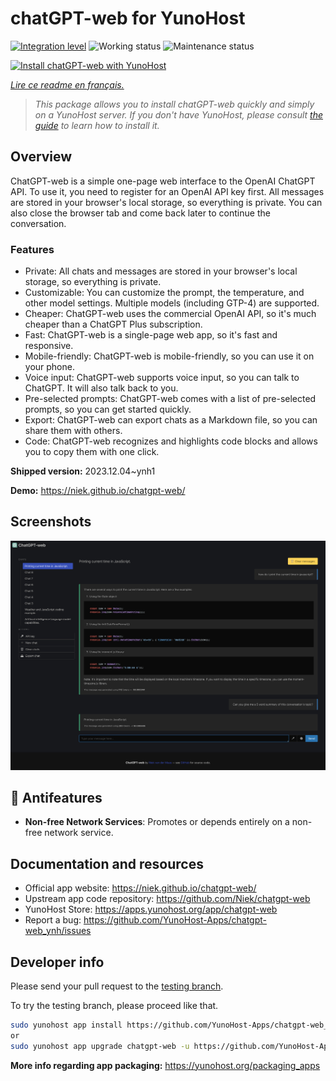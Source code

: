 <!--
N.B.: This README was automatically generated by https://github.com/YunoHost/apps/tree/master/tools/README-generator
It shall NOT be edited by hand.
-->

# chatGPT-web for YunoHost

[![Integration level](https://dash.yunohost.org/integration/chatgpt-web.svg)](https://dash.yunohost.org/appci/app/chatgpt-web) ![Working status](https://ci-apps.yunohost.org/ci/badges/chatgpt-web.status.svg) ![Maintenance status](https://ci-apps.yunohost.org/ci/badges/chatgpt-web.maintain.svg)

[![Install chatGPT-web with YunoHost](https://install-app.yunohost.org/install-with-yunohost.svg)](https://install-app.yunohost.org/?app=chatgpt-web)

*[Lire ce readme en français.](./README_fr.md)*

> *This package allows you to install chatGPT-web quickly and simply on a YunoHost server.
If you don't have YunoHost, please consult [the guide](https://yunohost.org/#/install) to learn how to install it.*

## Overview

ChatGPT-web is a simple one-page web interface to the OpenAI ChatGPT API. To use it, you need to register for an OpenAI API key first. All messages are stored in your browser's local storage, so everything is private. You can also close the browser tab and come back later to continue the conversation.

### Features

- Private: All chats and messages are stored in your browser's local storage, so everything is private.
- Customizable: You can customize the prompt, the temperature, and other model settings. Multiple models (including GTP-4) are supported.
- Cheaper: ChatGPT-web uses the commercial OpenAI API, so it's much cheaper than a ChatGPT Plus subscription.
- Fast: ChatGPT-web is a single-page web app, so it's fast and responsive.
- Mobile-friendly: ChatGPT-web is mobile-friendly, so you can use it on your phone.
- Voice input: ChatGPT-web supports voice input, so you can talk to ChatGPT. It will also talk back to you.
- Pre-selected prompts: ChatGPT-web comes with a list of pre-selected prompts, so you can get started quickly.
- Export: ChatGPT-web can export chats as a Markdown file, so you can share them with others.
- Code: ChatGPT-web recognizes and highlights code blocks and allows you to copy them with one click.


**Shipped version:** 2023.12.04~ynh1

**Demo:** https://niek.github.io/chatgpt-web/

## Screenshots

![Screenshot of chatGPT-web](./doc/screenshots/screenshot.png)

## :red_circle: Antifeatures

- **Non-free Network Services**: Promotes or depends entirely on a non-free network service.

## Documentation and resources

* Official app website: <https://niek.github.io/chatgpt-web/>
* Upstream app code repository: <https://github.com/Niek/chatgpt-web>
* YunoHost Store: <https://apps.yunohost.org/app/chatgpt-web>
* Report a bug: <https://github.com/YunoHost-Apps/chatgpt-web_ynh/issues>

## Developer info

Please send your pull request to the [testing branch](https://github.com/YunoHost-Apps/chatgpt-web_ynh/tree/testing).

To try the testing branch, please proceed like that.

``` bash
sudo yunohost app install https://github.com/YunoHost-Apps/chatgpt-web_ynh/tree/testing --debug
or
sudo yunohost app upgrade chatgpt-web -u https://github.com/YunoHost-Apps/chatgpt-web_ynh/tree/testing --debug
```

**More info regarding app packaging:** <https://yunohost.org/packaging_apps>

